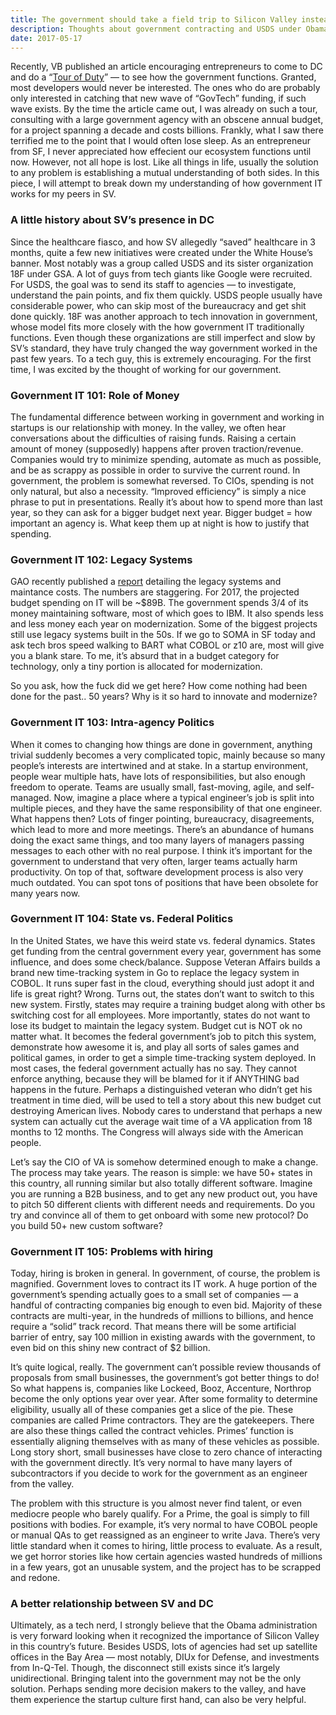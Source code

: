 ```yaml
---
title: The government should take a field trip to Silicon Valley instead
description: Thoughts about government contracting and USDS under Obama's White House
date: 2017-05-17
---
```

Recently, VB published an article encouraging entrepreneurs to come to DC and do a “[Tour of Duty](http://venturebeat.com/2016/05/04/u-s-chief-data-scientist-entrepreneurs-should-do-a-tour-of-duty-in-government/)” — to see how the government functions. Granted, most developers would never be interested. The ones who do are probably only interested in catching that new wave of “GovTech” funding, if such wave exists. By the time the article came out, I was already on such a tour, consulting with a large government agency with an obscene annual budget, for a project spanning a decade and costs billions. Frankly, what I saw there terrified me to the point that I would often lose sleep. As an entrepreneur from SF, I never appreciated how effecient our ecosystem functions until now. However, not all hope is lost. Like all things in life, usually the solution to any problem is establishing a mutual understanding of both sides. In this piece, I will attempt to break down my understanding of how government IT works for my peers in SV.

### A little history about SV’s presence in DC

Since the healthcare fiasco, and how SV allegedly “saved” healthcare in 3 months, quite a few new initiatives were created under the White House’s banner. Most notably was a group called USDS and its sister organization 18F under GSA. A lot of guys from tech giants like Google were recruited. For USDS, the goal was to send its staff to agencies — to investigate, understand the pain points, and fix them quickly. USDS people usually have considerable power, who can skip most of the bureaucracy and get shit done quickly. 18F was another approach to tech innovation in government, whose model fits more closely with the how government IT traditionally functions. Even though these organizations are still imperfect and slow by SV’s standard, they have truly changed the way government worked in the past few years. To a tech guy, this is extremely encouraging. For the first time, I was excited by the thought of working for our government.

### Government IT 101: Role of Money

The fundamental difference between working in government and working in startups is our relationship with money. In the valley, we often hear conversations about the difficulties of raising funds. Raising a certain amount of money (supposedly) happens after proven traction/revenue. Companies would try to minimize spending, automate as much as possible, and be as scrappy as possible in order to survive the current round. In government, the problem is somewhat reversed. To CIOs, spending is not only natural, but also a necessity. “Improved efficiency” is simply a nice phrase to put in presentations. Really it’s about how to spend more than last year, so they can ask for a bigger budget next year. Bigger budget = how important an agency is. What keep them up at night is how to justify that spending.

### **Government IT 102: Legacy Systems**

GAO recently published a [report](http://www.gao.gov/products/GAO-16-696T) detailing the legacy systems and maintance costs. The numbers are staggering. For 2017, the projected budget spending on IT will be ~$89B. The government spends 3/4 of its money maintaining software, most of which goes to IBM. It also spends less and less money each year on modernization. Some of the biggest projects still use legacy systems built in the 50s. If we go to SOMA in SF today and ask tech bros speed walking to BART what COBOL or z10 are, most will give you a blank stare. To me, it’s absurd that in a budget category for technology, only a tiny portion is allocated for modernization.

So you ask, how the fuck did we get here? How come nothing had been done for the past.. 50 years? Why is it so hard to innovate and modernize?

### **Government IT 103: Intra-agency Politics**

When it comes to changing how things are done in government, anything trivial suddenly becomes a very complicated topic, mainly because so many people’s interests are intertwined and at stake. In a startup environment, people wear multiple hats, have lots of responsibilities, but also enough freedom to operate. Teams are usually small, fast-moving, agile, and self-managed. Now, imagine a place where a typical engineer’s job is split into multiple pieces, and they have the same responsibility of that one engineer. What happens then? Lots of finger pointing, bureaucracy, disagreements, which lead to more and more meetings. There’s an abundance of humans doing the exact same things, and too many layers of managers passing messages to each other with no real purpose. I think it’s important for the government to understand that very often, larger teams actually harm productivity. On top of that, software development process is also very much outdated. You can spot tons of positions that have been obsolete for many years now.

### **Government IT 104: State vs. Federal Politics**

In the United States, we have this weird state vs. federal dynamics. States get funding from the central government every year, government has some influence, and does some check/balance. Suppose Veteran Affairs builds a brand new time-tracking system in Go to replace the legacy system in COBOL. It runs super fast in the cloud, everything should just adopt it and life is great right? Wrong. Turns out, the states don’t want to switch to this new system. Firstly, states may require a training budget along with other bs switching cost for all employees. More importantly, states do not want to lose its budget to maintain the legacy system. Budget cut is NOT ok no matter what. It becomes the federal government’s job to pitch this system, demonstrate how awesome it is, and play all sorts of sales games and political games, in order to get a simple time-tracking system deployed. In most cases, the federal government actually has no say. They cannot enforce anything, because they will be blamed for it if ANYTHING bad happens in the future. Perhaps a distinguished veteran who didn’t get his treatment in time died, will be used to tell a story about this new budget cut destroying American lives. Nobody cares to understand that perhaps a new system can actually cut the average wait time of a VA application from 18 months to 12 months. The Congress will always side with the American people.

Let’s say the CIO of VA is somehow determined enough to make a change. The process may take years. The reason is simple: we have 50+ states in this country, all running similar but also totally different software. Imagine you are running a B2B business, and to get any new product out, you have to pitch 50 different clients with different needs and requirements. Do you try and convince all of them to get onboard with some new protocol? Do you build 50+ new custom software?

### **Government IT 105: Problems with hiring**

Today, hiring is broken in general. In government, of course, the problem is magnified. Government loves to contract its IT work. A huge portion of the government’s spending actually goes to a small set of companies — a handful of contracting companies big enough to even bid. Majority of these contracts are multi-year, in the hundreds of millions to billions, and hence require a “solid” track record. That means there will be some artificial barrier of entry, say 100 million in existing awards with the government, to even bid on this shiny new contract of $2 billion.

It’s quite logical, really. The government can’t possible review thousands of proposals from small businesses, the government’s got better things to do! So what happens is, companies like Lockeed, Booz, Accenture, Northrop become the only options year over year. After some formality to determine eligibility, usually all of these companies get a slice of the pie. These companies are called Prime contractors. They are the gatekeepers. There are also these things called the contract vehicles. Primes’ function is essentially aligning themselves with as many of these vehicles as possible. Long story short, small businesses have close to zero chance of interacting with the government directly. It’s very normal to have many layers of subcontractors if you decide to work for the government as an engineer from the valley.

The problem with this structure is you almost never find talent, or even mediocre people who barely qualify. For a Prime, the goal is simply to fill positions with bodies. For example, it’s very normal to have COBOL people or manual QAs to get reassigned as an engineer to write Java. There’s very little standard when it comes to hiring, little process to evaluate. As a result, we get horror stories like how certain agencies wasted hundreds of millions in a few years, got an unusable system, and the project has to be scrapped and redone.

### **A better relationship between SV and DC**

Ultimately, as a tech nerd, I strongly believe that the Obama administration is very forward looking when it recognized the importance of Silicon Valley in this country’s future. Besides USDS, lots of agencies had set up satellite offices in the Bay Area — most notably, DIUx for Defense, and investments from In-Q-Tel. Though, the disconnect still exists since it’s largely unidirectional. Bringing talent into the government may not be the only solution. Perhaps sending more decision makers to the valley, and have them experience the startup culture first hand, can also be very helpful.